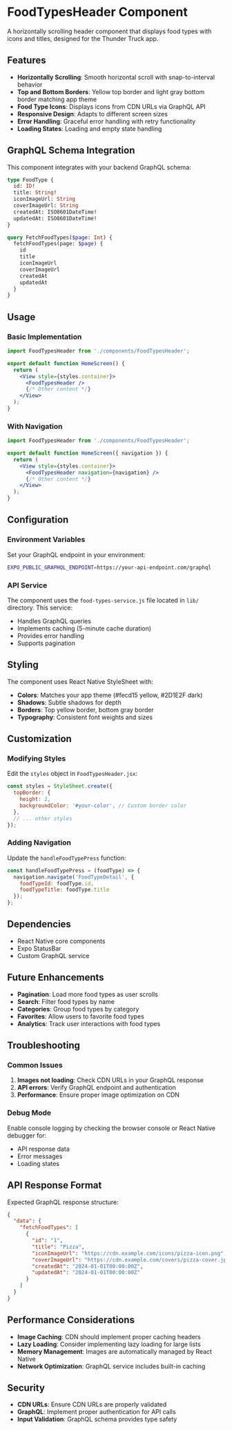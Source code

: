 # FoodTypesHeader Component

A horizontally scrolling header component that displays food types with icons and titles, designed for the Thunder Truck app.

## Features

- **Horizontally Scrolling**: Smooth horizontal scroll with snap-to-interval behavior
- **Top and Bottom Borders**: Yellow top border and light gray bottom border matching app theme
- **Food Type Icons**: Displays icons from CDN URLs via GraphQL API
- **Responsive Design**: Adapts to different screen sizes
- **Error Handling**: Graceful error handling with retry functionality
- **Loading States**: Loading and empty state handling

## GraphQL Schema Integration

This component integrates with your backend GraphQL schema:

```graphql
type FoodType {
  id: ID!
  title: String!
  iconImageUrl: String
  coverImageUrl: String
  createdAt: ISO8601DateTime!
  updatedAt: ISO8601DateTime!
}

query FetchFoodTypes($page: Int) {
  fetchFoodTypes(page: $page) {
    id
    title
    iconImageUrl
    coverImageUrl
    createdAt
    updatedAt
  }
}
```

## Usage

### Basic Implementation

```jsx
import FoodTypesHeader from './components/FoodTypesHeader';

export default function HomeScreen() {
  return (
    <View style={styles.container}>
      <FoodTypesHeader />
      {/* Other content */}
    </View>
  );
}
```

### With Navigation

```jsx
import FoodTypesHeader from './components/FoodTypesHeader';

export default function HomeScreen({ navigation }) {
  return (
    <View style={styles.container}>
      <FoodTypesHeader navigation={navigation} />
      {/* Other content */}
    </View>
  );
}
```

## Configuration

### Environment Variables

Set your GraphQL endpoint in your environment:

```bash
EXPO_PUBLIC_GRAPHQL_ENDPOINT=https://your-api-endpoint.com/graphql
```

### API Service

The component uses the `food-types-service.js` file located in `lib/` directory. This service:

- Handles GraphQL queries
- Implements caching (5-minute cache duration)
- Provides error handling
- Supports pagination

## Styling

The component uses React Native StyleSheet with:

- **Colors**: Matches your app theme (#fecd15 yellow, #2D1E2F dark)
- **Shadows**: Subtle shadows for depth
- **Borders**: Top yellow border, bottom gray border
- **Typography**: Consistent font weights and sizes

## Customization

### Modifying Styles

Edit the `styles` object in `FoodTypesHeader.jsx`:

```jsx
const styles = StyleSheet.create({
  topBorder: {
    height: 2,
    backgroundColor: '#your-color', // Custom border color
  },
  // ... other styles
});
```

### Adding Navigation

Update the `handleFoodTypePress` function:

```jsx
const handleFoodTypePress = (foodType) => {
  navigation.navigate('FoodTypeDetail', { 
    foodTypeId: foodType.id,
    foodTypeTitle: foodType.title 
  });
};
```

## Dependencies

- React Native core components
- Expo StatusBar
- Custom GraphQL service

## Future Enhancements

- **Pagination**: Load more food types as user scrolls
- **Search**: Filter food types by name
- **Categories**: Group food types by category
- **Favorites**: Allow users to favorite food types
- **Analytics**: Track user interactions with food types

## Troubleshooting

### Common Issues

1. **Images not loading**: Check CDN URLs in your GraphQL response
2. **API errors**: Verify GraphQL endpoint and authentication
3. **Performance**: Ensure proper image optimization on CDN

### Debug Mode

Enable console logging by checking the browser console or React Native debugger for:

- API response data
- Error messages
- Loading states

## API Response Format

Expected GraphQL response structure:

```json
{
  "data": {
    "fetchFoodTypes": [
      {
        "id": "1",
        "title": "Pizza",
        "iconImageUrl": "https://cdn.example.com/icons/pizza-icon.png",
        "coverImageUrl": "https://cdn.example.com/covers/pizza-cover.jpg",
        "createdAt": "2024-01-01T00:00:00Z",
        "updatedAt": "2024-01-01T00:00:00Z"
      }
    ]
  }
}
```

## Performance Considerations

- **Image Caching**: CDN should implement proper caching headers
- **Lazy Loading**: Consider implementing lazy loading for large lists
- **Memory Management**: Images are automatically managed by React Native
- **Network Optimization**: GraphQL service includes built-in caching

## Security

- **CDN URLs**: Ensure CDN URLs are properly validated
- **GraphQL**: Implement proper authentication for API calls
- **Input Validation**: GraphQL schema provides type safety
